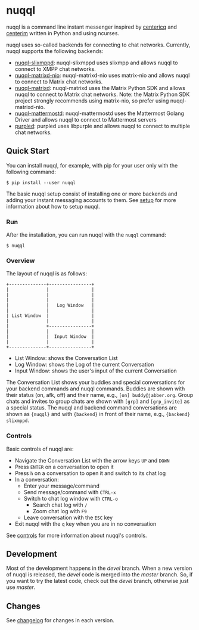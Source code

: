 # nuqql

nuqql is a command line instant messenger inspired by
[centericq](http://thekonst.net/centericq/) and
[centerim](http://www.centerim.org) written in Python and using ncurses.

nuqql uses so-called backends for connecting to chat networks. Currently, nuqql
supports the following backends:
* [nuqql-slixmppd](https://github.com/hwipl/nuqql-slixmppd): nuqql-slixmppd
  uses slixmpp and allows nuqql to connect to XMPP chat networks.
* [nuqql-matrixd-nio](https://github.com/hwipl/nuqql-matrixd-nio):
  nuqql-matrixd-nio uses matrix-nio and allows nuqql to connect to Matrix chat
  networks.
* [nuqql-matrixd](https://github.com/hwipl/nuqql-matrixd): nuqql-matrixd uses
  the Matrix Python SDK and allows nuqql to connect to Matrix chat networks.
  Note: the Matrix Python SDK project strongly recommends using matrix-nio, so
  prefer using nuqql-matrixd-nio.
* [nuqql-mattermostd](https://github.com/hwipl/nuqql-mattermostd):
  nuqql-mattermostd uses the Mattermost Golang Driver and allows nuqql to
  connect to Mattermost servers
* [purpled](https://github.com/hwipl/purpled): purpled uses libpurple and
  allows nuqql to connect to multiple chat networks.


## Quick Start

You can install nuqql, for example, with pip for your user only with the
following command:

```console
$ pip install --user nuqql
```

The basic nuqql setup consist of installing one or more backends and adding
your instant messaging accounts to them. See [setup](doc/setup.md) for more
information about how to setup nuqql.

### Run

After the installation, you can run nuqql with the `nuqql` command:

```console
$ nuqql
```

### Overview

The layout of nuqql is as follows:

```
+--------------+----------------+
|              |                |
|              |                |
|              |                |
|              |   Log Window   |
|              |                |
| List Window  |                |
|              |                |
|              +----------------+
|              |                |
|              |  Input Window  |
|              |                |
+--------------+----------------+
```

* List Window: shows the Conversation List
* Log Window: shows the Log of the current Conversation
* Input Window: shows the user's input of the current Conversation

The Conversation List shows your buddies and special conversations for your
backend commands and nuqql commands. Buddies are shown with their status (on,
afk, off) and their name, e.g., `[on] buddy@jabber.org`. Group chats and
invites to group chats are shown with `[grp]` and `[grp_invite]` as a special
status. The nuqql and backend command conversations are shown as `{nuqql}` and
with `{backend}` in front of their name, e.g., `{backend} slixmppd`.

### Controls

Basic controls of nuqql are:

* Navigate the Conversation List with the arrow keys `UP` and `DOWN`
* Press `ENTER` on a conversation to open it
* Press `h` on a conversation to open it and switch to its chat log
* In a conversation:
  * Enter your message/command
  * Send message/command with `CTRL-x`
  * Switch to chat log window with `CTRL-o`
    * Search chat log with `/`
    * Zoom chat log with `F9`
  * Leave conversation with the `ESC` key
* Exit nuqql with the `q` key when you are in no conversation

See [controls](doc/controls.md) for more information about nuqql's controls.


## Development

Most of the development happens in the *devel* branch. When a new version of
nuqql is released, the *devel* code is merged into the *master* branch. So,
if you want to try the latest code, check out the *devel* branch, otherwise
just use *master*.


## Changes

See [changelog](CHANGELOG.md) for changes in each version.
